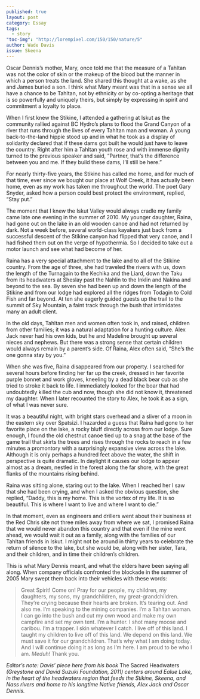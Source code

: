 ```yaml
---
published: true
layout: post
category: Essay
tags: 
  - story
"toc-img": "http://lorempixel.com/150/150/nature/5"
author: Wade Davis
issue: Skeena
---
```

Oscar Dennis’s mother, Mary, once told me that the measure of a Tahltan was not the color of skin or the makeup of the blood but the manner in which a person treats the land. She shared this thought at a wake, as she and James buried a son. I think what Mary meant was that in a sense we all have a chance to be Tahltan, not by ethnicity or by co-opting a heritage that is so powerfully and uniquely theirs, but simply by expressing in spirit and commitment a loyalty to place.

When I first knew the Stikine, I attended a gathering at Iskut as the community rallied against BC Hydro’s plans to flood the Grand Canyon of a river that runs through the lives of every Tahltan man and woman. A young back-to-the-land hippie stood up and in what he took as a display of solidarity declared that if these dams got built he would just have to leave the country. Right after him a Tahltan youth rose and with immense dignity turned to the previous speaker and said, “Partner, that’s the difference between you and me. If they build these dams, I’ll still be here.”

For nearly thirty-five years, the Stikine has called me home, and for much of that time, ever since we bought our place at Wolf Creek, it has actually been home, even as my work has taken me throughout the world. The poet Gary Snyder, asked how a person could best protect the environment, replied, “Stay put.”

The moment that I knew the Iskut Valley would always cradle my family came late one evening in the summer of 2010. My younger daughter, Raina, had gone out on the lake in an old wooden canoe and had not returned by dark. Not a week before, several world-class kayakers just back from a successful descent of the Stikine canyon had flipped that very canoe, and I had fished them out on the verge of hypothermia. So I decided to take out a motor launch and see what had become of her.

Raina has a very special attachment to the lake and to all of the Stikine country. From the age of three, she had traveled the rivers with us, down the length of the Turnagain to the Kechika and the Liard, down the Taku from its headwaters at Sheslay past the Nahlin to the Inklin and Nakina and beyond to the sea. By seven she had been up and down the length of the Stikine and from our lodge had explored all the ridges from Todagin to Cold Fish and far beyond. At ten she eagerly guided guests up the trail to the summit of Sky Mountain, a faint track through the bush that intimidates many an adult client.

In the old days, Tahltan men and women often took in, and raised, children from other families; it was a natural adaptation for a hunting culture. Alex Jack never had his own kids, but he and Madeline brought up several nieces and nephews. But there was a strong sense that certain children would always remain by a parent’s side. Of Raina, Alex often said, “She’s the one gonna stay by you.”

When she was five, Raina disappeared from our property. I searched for several hours before finding her far up the creek, dressed in her favorite purple bonnet and work gloves, kneeling by a dead black bear cub as she tried to stroke it back to life. I immediately looked for the boar that had undoubtedly killed the cub and now, though she did not know it, threatened my daughter. When I later recounted the story to Alex, he took it as a sign, of what I was never sure.

It was a beautiful night, with bright stars overhead and a sliver of a moon in the eastern sky over Spatsizi. I hazarded a guess that Raina had gone to her favorite place on the lake, a rocky bluff directly across from our lodge. Sure enough, I found the old chestnut canoe tied up to a snag at the base of the game trail that skirts the trees and rises through the rocks to reach in a few minutes a promontory with a surprisingly expansive view across the lake. Although it is only perhaps a hundred feet above the water, the shift in perspective is quite dramatic. In daylight it causes our lodge to appear almost as a dream, nestled in the forest along the far shore, with the great flanks of the mountains rising behind.

Raina was sitting alone, staring out to the lake. When I reached her I saw that she had been crying, and when I asked the obvious question, she replied, “Daddy, this is my home. This is the vortex of my life. It is so beautiful. This is where I want to live and where I want to die.”

In that moment, even as engineers and drillers went about their business at the Red Chris site not three miles away from where we sat, I promised Raina that we would never abandon this country and that even if the mine went ahead, we would wait it out as a family, along with the families of our Tahltan friends in Iskut. I might not be around in thirty years to celebrate the return of silence to the lake, but she would be, along with her sister, Tara, and their children, and in time their children’s children.

This is what Mary Dennis meant, and what the elders have been saying all along. When company officials confronted the blockade in the summer of 2005 Mary swept them back into their vehicles with these words:

>Great Spirit! Come on! Pray for our people, my children, my daughters, my sons, my grandchildren, my great-grandchildren. They’re crying because their hearts are broken. It’s tearing out. And also me. I’m speaking to the mining companies. I’m a Tahltan woman. I can go into the bush and cut my own wood and make my own campfire and set my own tent. I’m a hunter. I shot many moose and caribou. I’m a trapper. I skin whatever I catch. I live off of this land. I taught my children to live off of this land. We depend on this land. We must save it for our grandchildren. That’s why what I am doing today. And I will continue doing it as long as I’m here. I am proud to be who I am. _Meduh!_ Thank you.

_Editor’s note: Davis’ piece here from his book_ The Sacred Headwaters _(Greystone and David Suzuki Foundation, 2011) centers around Ealue Lake, in the heart of the headwaters region that feeds the Stikine, Skeena, and Nass rivers and home to his longtime Native friends, Alex Jack and Oscar Dennis._
